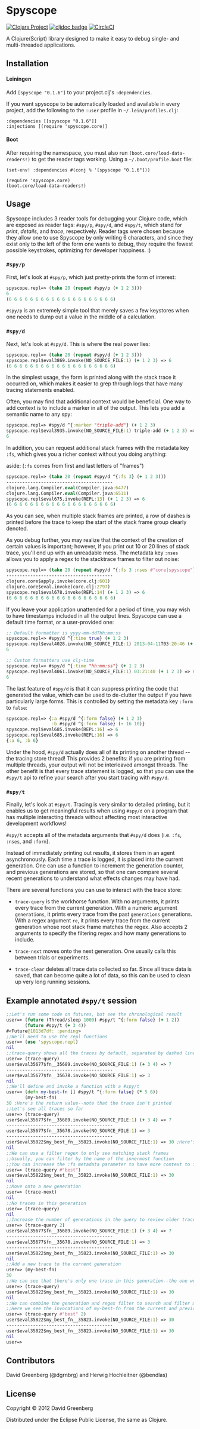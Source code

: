 # Spyscope

[![Clojars Project](https://img.shields.io/clojars/v/spyscope.svg)](https://clojars.org/spyscope)
[![cljdoc badge](https://cljdoc.org/badge/spyscope)](https://cljdoc.org/d/spyscope)
[![CircleCI](https://circleci.com/gh/clj-commons/spyscope.svg?style=svg)](https://circleci.com/gh/clj-commons/spyscope)

A Clojure(Script) library designed to make it easy to debug single- and multi-threaded applications.

## Installation


#### Leiningen

Add `[spyscope "0.1.6"]` to your project.clj's `:dependencies`.

If you want spyscope to be automatically loaded and available in every project,
add the following to the `:user` profile in `~/.lein/profiles.clj`:

    :dependencies [[spyscope "0.1.6"]]
    :injections [(require 'spyscope.core)]

#### Boot

After requiring the namespace, you must also run `(boot.core/load-data-readers!)` 
to get the reader tags working. Using a `~/.boot/profile.boot` file:

```
(set-env! :dependencies #(conj % '[spyscope "0.1.6"]))

(require 'spyscope.core)
(boot.core/load-data-readers!)
```

## Usage

Spyscope includes 3 reader tools for debugging your Clojure code, which are exposed as reader tags:
`#spy/p`, `#spy/d`, and `#spy/t`, which stand for *print*, *details*, and *trace*, respectively.
Reader tags were chosen because they allow one to use Spyscope by only writing 6 characters, and
since they exist only to the left of the form one wants to debug, they require the fewest possible
keystrokes, optimizing for developer happiness. :)

### `#spy/p`

First, let's look at `#spy/p`, which just pretty-prints the form of interest:

```clojure
spyscope.repl=> (take 20 (repeat #spy/p (+ 1 2 3)))
6
(6 6 6 6 6 6 6 6 6 6 6 6 6 6 6 6 6 6 6 6)
```

`#spy/p` is an extremely simple tool that merely saves a few keystores when
one needs to dump out a value in the middle of a calculation.

### `#spy/d`

Next, let's look at `#spy/d`. This is where the real power lies:

```clojure
spyscope.repl=> (take 20 (repeat #spy/d (+ 1 2 3)))
spyscope.repl$eval3869.invoke(NO_SOURCE_FILE:1) (+ 1 2 3) => 6
(6 6 6 6 6 6 6 6 6 6 6 6 6 6 6 6 6 6 6 6)
```

In the simplest usage, the form is printed along with the stack trace
it occurred on, which makes it easier to grep through logs that have
many tracing statements enabled.

Often, you may find that additional context would be beneficial.
One way to add context is to include a marker in all of the output.
This lets you add a semantic name to any spy:

```clojure
spyscope.repl=> #spy/d ^{:marker "triple-add"} (+ 1 2 3)
spyscope.repl$eval3935.invoke(NO_SOURCE_FILE:1) triple-add (+ 1 2 3) => 6
6
```

In addition, you can request additional stack frames with the
metadata key `:fs`, which gives you a richer context without you
doing anything:

aside: (`:fs` comes from first and last letters of "frames")

```clojure
spyscope.repl=> (take 20 (repeat #spy/d ^{:fs 3} (+ 1 2 3)))
----------------------------------------
clojure.lang.Compiler.eval(Compiler.java:6477)
clojure.lang.Compiler.eval(Compiler.java:6511)
spyscope.repl$eval675.invoke(REPL:13) (+ 1 2 3) => 6
(6 6 6 6 6 6 6 6 6 6 6 6 6 6 6 6 6 6 6 6)
```

As you can see, when multiple stack frames are printed, a row of dashes
is printed before the trace to keep the start of the stack frame group
clearly denoted.

As you debug further, you may realize that the context of the creation of
certain values is important; however, if you print out 10 or 20 lines of
stack trace, you'll end up with an unreadable mess. The metadata key `:nses`
allows you to apply a regex to the stacktrace frames to filter out noise:

```clojure
spyscope.repl=> (take 20 (repeat #spy/d ^{:fs 3 :nses #"core|spyscope"} (+ 1 2 3)))
----------------------------------------
clojure.core$apply.invoke(core.clj:601)
clojure.core$eval.invoke(core.clj:2797)
spyscope.repl$eval678.invoke(REPL:14) (+ 1 2 3) => 6
(6 6 6 6 6 6 6 6 6 6 6 6 6 6 6 6 6 6 6 6)
```

If you leave your application unattended for a period of time, you may
wish to have timestamps included in all the output lines. Spyscope can use
a default time format, or a user-provided one:

```clojure
;; Default formatter is yyyy-mm-ddThh:mm:ss
spyscope.repl=> #spy/d ^{:time true} (+ 1 2 3)
spyscope.repl$eval4028.invoke(NO_SOURCE_FILE:1) 2013-04-11T03:20:46 (+ 1 2 3) => 6
6
```

```clojure
;; Custom formatters use clj-time
spyscope.repl=> #spy/d ^{:time "hh:mm:ss"} (+ 1 2 3)
spyscope.repl$eval4061.invoke(NO_SOURCE_FILE:1) 03:21:40 (+ 1 2 3) => 6
6
```

The last feature of `#spy/d` is that it can suppress printing the code
that generated the value, which can be used to de-clutter the output
if you have particularly large forms. This is controlled by setting
the metadata key `:form` to `false`:

```clojure
spyscope.repl=> {:a #spy/d ^{:form false} (+ 1 2 3)
                 :b #spy/d ^{:form false} (- 16 10)}
spyscope.repl$eval685.invoke(REPL:16) => 6
spyscope.repl$eval685.invoke(REPL:16) => 6
{:a 6, :b 6}
```

Under the hood, `#spy/d` actually does all of its printing on another thread
--the tracing store thread! This provides 2 benefits: if you are printing
from multiple threads, your output will not be interleaved amongst threads. The
other benefit is that every trace statement is logged, so that you can use
the `#spy/t` api to refine your search after you start tracing with `#spy/d`.

### `#spy/t`

Finally, let's look at `#spy/t`. Tracing is very similar to detailed
printing, but it enables us to get meaningful results when using `#spy/d`
on a program that has multiple interacting threads without affecting
most interactive development workflows!

`#spy/t` accepts all of the metadata arguments that `#spy/d` does (i.e.
`:fs`, `:nses`, and `:form`).

Instead of immediately printing out results, it stores them in an
agent asynchronously. Each time a trace is logged, it is placed into
the current generation. One can use a function to increment the generation
counter, and previous generations are stored, so that one can compare
several recent generations to understand what effects changes may have had.

There are several functions you can use to interact with the trace store:

* `trace-query` is the workhorse function. With no arguments, it prints every
trace from the current generation. With a numeric argument `generations`,
it prints every trace from the past `generations` generations. With a
regex argument `re`, it prints every trace from the current generation whose
root stack frame matches the regex. Also accepts 2 arguments to specify the
filtering regex and how many generations to include.

* `trace-next` moves onto the next generation. One usually calls this between
trials or experiments.

* `trace-clear` deletes all trace data collected so far. Since all trace
data is saved, that can become quite a lot of data, so this can be used
to clean up very long running sessions.

## Example annotated `#spy/t` session

```clojure
;;Let's run some code on futures, but see the chronological result
user=> (future (Thread/sleep 1000) #spy/t ^{:form false} (+ 1 2))
       (future #spy/t (+ 3 4))
#<Future@1013d7df: :pending>
;;We'll need to use the repl functions
user=> (use 'spyscope.repl)
nil
;;trace-query shows all the traces by default, separated by dashed lines
user=> (trace-query)
user$eval35677$fn__35689.invoke(NO_SOURCE_FILE:1) (+ 3 4) => 7
----------------------------------------
user$eval35677$fn__35678.invoke(NO_SOURCE_FILE:1) => 3
nil
;;We'll define and invoke a function with a #spy/t
user=> (defn my-best-fn [] #spy/t ^{:form false} (* 5 6))
       (my-best-fn)
30 ;Here's the return value--note that the trace isn't printed
;;Let's see all traces so far 
user=> (trace-query)
user$eval35677$fn__35689.invoke(NO_SOURCE_FILE:1) (+ 3 4) => 7
----------------------------------------
user$eval35677$fn__35678.invoke(NO_SOURCE_FILE:1) => 3
----------------------------------------
user$eval35822$my_best_fn__35823.invoke(NO_SOURCE_FILE:1) => 30 ;Here's our new trace
nil
;;We can use a filter regex to only see matching stack frames 
;;Usually, you can filter by the name of the innermost function
;;You can increase the :fs metadata parameter to have more context to filter by
user=> (trace-query #"best")
user$eval35822$my_best_fn__35823.invoke(NO_SOURCE_FILE:1) => 30
nil
;;Move onto a new generation
user=> (trace-next)
nil
;;No traces in this generation
user=> (trace-query)
nil
;;Increase the number of generations in the query to review older traces
user=> (trace-query 2)
user$eval35677$fn__35689.invoke(NO_SOURCE_FILE:1) (+ 3 4) => 7
----------------------------------------
user$eval35677$fn__35678.invoke(NO_SOURCE_FILE:1) => 3
----------------------------------------
user$eval35822$my_best_fn__35823.invoke(NO_SOURCE_FILE:1) => 30
nil
;;Add a new trace to the current generation
user=> (my-best-fn)
30
;;We can see that there's only one trace in this generation--the one we just made
user=> (trace-query)
user$eval35822$my_best_fn__35823.invoke(NO_SOURCE_FILE:1) => 30
nil
;;We can combine the generation and regex filter to search and filter many generations
;;Here we see the invocations of my-best-fn from the current and previous generation
user=> (trace-query #"best" 2)
user$eval35822$my_best_fn__35823.invoke(NO_SOURCE_FILE:1) => 30
----------------------------------------
user$eval35822$my_best_fn__35823.invoke(NO_SOURCE_FILE:1) => 30
nil
user=> 
```

## Contributors

David Greenberg (@dgrnbrg) and Herwig Hochleitner (@bendlas)

## License

Copyright © 2012 David Greenberg

Distributed under the Eclipse Public License, the same as Clojure.
